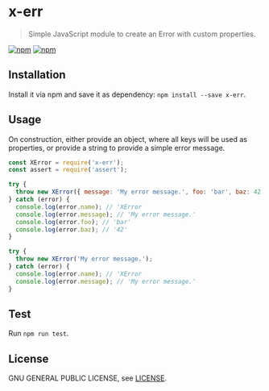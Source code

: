 # x-err

> Simple JavaScript module to create an Error with custom properties.

[![npm](https://img.shields.io/npm/v/x-err.svg)](https://www.npmjs.com/package/x-err)
[![npm](https://img.shields.io/npm/l/x-err.svg)](https://www.npmjs.com/package/x-err)


## Installation

Install it via npm and save it as dependency: `npm install --save x-err`.


## Usage

On construction, either provide an object, where all keys will be used as properties, or provide a string to provide a simple error message.

```javascript
const XError = require('x-err');
const assert = require('assert');

try {
  throw new XError({ message: 'My error message.', foo: 'bar', baz: 42 });
} catch (error) {
  console.log(error.name); // 'XError
  console.log(error.message); // 'My error message.'
  console.log(error.foo); // 'bar'
  console.log(error.baz); // '42'
}

try {
  throw new XError('My error message.');
} catch (error) {
  console.log(error.name); // 'XError
  console.log(error.message); // 'My error message.'
}
```


## Test

Run `npm run test`.


## License

GNU GENERAL PUBLIC LICENSE, see [LICENSE](LICENSE).
